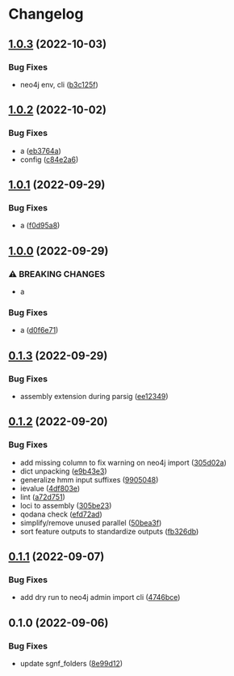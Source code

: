 # Changelog

## [1.0.3](https://github.com/socialgene/sgpy/compare/v1.0.2...v1.0.3) (2022-10-03)


### Bug Fixes

* neo4j env, cli ([b3c125f](https://github.com/socialgene/sgpy/commit/b3c125fcea23059212a3afa8264d4fde63a8061d))

## [1.0.2](https://github.com/socialgene/sgpy/compare/v1.0.1...v1.0.2) (2022-10-02)


### Bug Fixes

* a ([eb3764a](https://github.com/socialgene/sgpy/commit/eb3764a1f3cc83e09980c1f4a1aa88223e9423bb))
* config ([c84e2a6](https://github.com/socialgene/sgpy/commit/c84e2a65b82515b56b4fef1af32de0d84103b118))

## [1.0.1](https://github.com/socialgene/sgpy/compare/v1.0.0...v1.0.1) (2022-09-29)


### Bug Fixes

* a ([f0d95a8](https://github.com/socialgene/sgpy/commit/f0d95a82f4f0c8f0406d3a54963c36f21b4c5a61))

## [1.0.0](https://github.com/socialgene/sgpy/compare/v0.1.3...v1.0.0) (2022-09-29)


### ⚠ BREAKING CHANGES

* a

### Bug Fixes

* a ([d0f6e71](https://github.com/socialgene/sgpy/commit/d0f6e71f505a93557805f8d3588c60a34bf81295))

## [0.1.3](https://github.com/socialgene/sgpy/compare/v0.1.2...v0.1.3) (2022-09-29)


### Bug Fixes

* assembly extension during parsig ([ee12349](https://github.com/socialgene/sgpy/commit/ee1234977f30d0584e7d67c3233291dcf4c98f4f))

## [0.1.2](https://github.com/socialgene/sgpy/compare/v0.1.1...v0.1.2) (2022-09-20)


### Bug Fixes

* add missing column to fix warning on neo4j import ([305d02a](https://github.com/socialgene/sgpy/commit/305d02a3653d4eb60c74a1ea9b47a50d940921b5))
* dict unpacking ([e9b43e3](https://github.com/socialgene/sgpy/commit/e9b43e3d05342296498959ef5f0392c3b80b1f53))
* generalize hmm input suffixes ([9905048](https://github.com/socialgene/sgpy/commit/9905048f41e912defb8e37695e9201f9bc44bfea))
* ievalue ([4df803e](https://github.com/socialgene/sgpy/commit/4df803ee51943d316b2c2be600cd644676fa610f))
* lint ([a72d751](https://github.com/socialgene/sgpy/commit/a72d751e83451bfe1d09ea5b520d201a7ced2358))
* loci to assembly ([305be23](https://github.com/socialgene/sgpy/commit/305be235e14b2306adab9a4972a9747bd3a6b176))
* qodana check ([efd72ad](https://github.com/socialgene/sgpy/commit/efd72adda2bd0661e613a00a01e41a3c386772d9))
* simplify/remove unused parallel ([50bea3f](https://github.com/socialgene/sgpy/commit/50bea3fbc51c9627368b61f18a4da64788d6ea02))
* sort feature outputs to standardize outputs ([fb326db](https://github.com/socialgene/sgpy/commit/fb326db9d57448fe21df5e993a02dc2cc4bffeb5))

## [0.1.1](https://github.com/socialgene/sgpy/compare/v0.1.0...v0.1.1) (2022-09-07)


### Bug Fixes

* add dry run to neo4j admin import cli ([4746bce](https://github.com/socialgene/sgpy/commit/4746bcec6b08eb1e12c7db68f7ec3cb2faee33c1))

## 0.1.0 (2022-09-06)


### Bug Fixes

* update sgnf_folders ([8e99d12](https://github.com/socialgene/sgpy/commit/8e99d129d5e36733bfae579ce2eb187a2943d33e))
